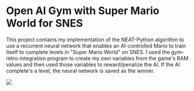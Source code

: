 # Open AI Gym with Super Mario World for SNES

This project contains my implementation of the NEAT-Python algorithm to use a recurrent neural network that enables an AI-controlled Mario to train itself to complete levels in "Super Mario World" on SNES. I used the gym-retro-integration program to create my own variables from the game's RAM values and then used those variables to reward/penalize the AI. If the AI complete's a level, the neural network is saved as the winner.

![](OpenAI-Retro-SuperMarioWorld.gif)